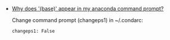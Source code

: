 * [Why does '(base)' appear in my anaconda command prompt?](https://stackoverflow.com/questions/51526503/why-does-base-appear-in-my-anaconda-command-prompt)

  Change command prompt (changeps1) in ~/.condarc:

  `changeps1: False`

